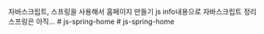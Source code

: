 자바스크립트, 스프링을 사용해서
홈페이지 만들기
js info내용으로 자바스크립트 정리
스프링은 아직...
#   j s - s p r i n g - h o m e  
 #   j s - s p r i n g - h o m e  
 
